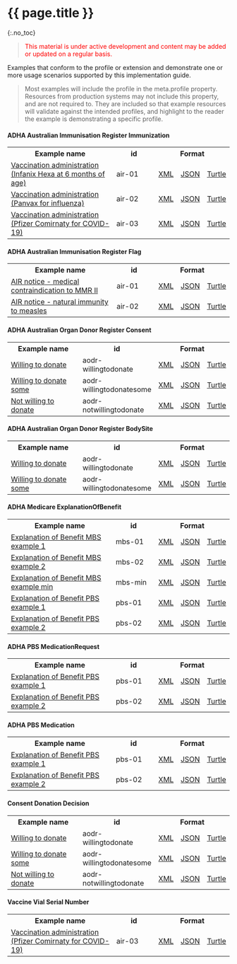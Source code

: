 # {{ page.title }}
{:.no_toc}
<!-- TOC  the css styling for this is \pages\assets\css\project.css under 'markdown-toc'-->

> <p style="color:#ff0000;">This material is under active development and content may be added or updated on a regular basis.</p>
<p>Examples that conform to the profile or extension and demonstrate one or more usage scenarios supported by this implementation guide.</p>
       
<blockquote>Most examples will include the profile in the meta.profile property. Resources from production systems may not include this property, and are not required to. They are included so that example resources will validate against the intended profiles, and highlight to the reader the example is demonstrating a specific profile.</blockquote>

#### ADHA Australian Immunisation Register Immunization
<table class="list" width="100%">            
   <tr>
     <th width="50%">Example name</th>
     <th width="20%">id</th>
     <th colspan="3"  width="30%">Format</th>
   </tr>
   <tr>
      <td><a href="Immunization-air-01.html">Vaccination administration (Infanix Hexa at 6 months of age)</a></td>
      <td>air-01</td>
      <td><a href="Immunization-air-01.xml.html">XML</a></td>
      <td><a href="Immunization-air-01.json.html">JSON</a></td>
      <td><a href="Immunization-air-01.ttl.html">Turtle</a></td>
   </tr>
   <tr>
      <td><a href="Immunization-air-02.html">Vaccination administration (Panvax for influenza)</a></td>
      <td>air-02</td>
      <td><a href="Immunization-air-02.xml.html">XML</a></td>
      <td><a href="Immunization-air-02.json.html">JSON</a></td>
      <td><a href="Immunization-air-02.ttl.html">Turtle</a></td>
   </tr>
   <tr>
      <td><a href="Immunization-air-03.html">Vaccination administration (Pfizer Comirnaty for COVID-19)</a></td>
      <td>air-03</td>
      <td><a href="Immunization-air-03.xml.html">XML</a></td>
      <td><a href="Immunization-air-03.json.html">JSON</a></td>
      <td><a href="Immunization-air-03.ttl.html">Turtle</a></td>
   </tr>
</table>

#### ADHA Australian Immunisation Register Flag
<table class="list" width="100%">            
   <tr>
     <th width="50%">Example name</th>
     <th width="20%">id</th>
     <th colspan="3"  width="30%">Format</th>
   </tr>
   <tr>
      <td><a href="Flag-air-01.html">AIR notice - medical contraindication to MMR II</a></td>
      <td>air-01</td>
      <td><a href="Flag-air-01.xml.html">XML</a></td>
      <td><a href="Flag-air-01.json.html">JSON</a></td>
      <td><a href="Flag-air-01.ttl.html">Turtle</a></td>
   </tr>
   <tr>
      <td><a href="Flag-air-02.html">AIR notice - natural immunity to measles</a></td>
      <td>air-02</td>
      <td><a href="Flag-air-02.xml.html">XML</a></td>
      <td><a href="Flag-air-02.json.html">JSON</a></td>
      <td><a href="Flag-air-02.ttl.html">Turtle</a></td>
   </tr>
</table>

#### ADHA Australian Organ Donor Register Consent
<table class="list" width="100%">            
   <tr>
     <th width="50%">Example name</th>
     <th width="20%">id</th>
     <th colspan="3"  width="30%">Format</th>
   </tr>
   <tr>
      <td><a href="Consent-aodr-willingtodonate.html">Willing to donate</a></td>
      <td>aodr-willingtodonate</td>
      <td><a href="Consent-aodr-willingtodonate.xml.html">XML</a></td>
      <td><a href="Consent-aodr-willingtodonate.json.html">JSON</a></td>
      <td><a href="Consent-aodr-willingtodonate.ttl.html">Turtle</a></td>
   </tr> 
   <tr>
      <td><a href="Consent-aodr-willingtodonatesome.html">Willing to donate some</a></td>
      <td>aodr-willingtodonatesome</td>
      <td><a href="Consent-aodr-willingtodonatesome.xml.html">XML</a></td>
      <td><a href="Consent-aodr-willingtodonatesome.json.html">JSON</a></td>
      <td><a href="Consent-aodr-willingtodonatesome.ttl.html">Turtle</a></td>
   </tr>    
  <tr>
      <td><a href="Consent-aodr-notwillingtodonate.html">Not willing to donate</a></td>
      <td>aodr-notwillingtodonate</td>
      <td><a href="Consent-aodr-notwillingtodonate.xml.html">XML</a></td>
      <td><a href="Consent-aodr-notwillingtodonate.json.html">JSON</a></td>
      <td><a href="Consent-aodr-notwillingtodonate.ttl.html">Turtle</a></td>
   </tr>
</table>

#### ADHA Australian Organ Donor Register BodySite
<table class="list" width="100%">            
   <tr>
     <th width="50%">Example name</th>
     <th width="20%">id</th>
     <th colspan="3"  width="30%">Format</th>
   </tr>
   <tr>
      <td><a href="Consent-aodr-willingtodonate.html">Willing to donate</a></td>
      <td>aodr-willingtodonate</td>
      <td><a href="Consent-aodr-willingtodonate.xml.html">XML</a></td>
      <td><a href="Consent-aodr-willingtodonate.json.html">JSON</a></td>
      <td><a href="Consent-aodr-willingtodonate.ttl.html">Turtle</a></td>
   </tr> 
   <tr>
      <td><a href="Consent-aodr-willingtodonatesome.html">Willing to donate some</a></td>
      <td>aodr-willingtodonatesome</td>
      <td><a href="Consent-aodr-willingtodonatesome.xml.html">XML</a></td>
      <td><a href="Consent-aodr-willingtodonatesome.json.html">JSON</a></td>
      <td><a href="Consent-aodr-willingtodonatesome.ttl.html">Turtle</a></td>
   </tr>    
</table>

#### ADHA Medicare ExplanationOfBenefit
<table class="list" width="100%">            
   <tr>
     <th width="50%">Example name</th>
     <th width="20%">id</th>
     <th colspan="3"  width="30%">Format</th>
   </tr>
   <tr>
      <td><a href="ExplanationOfBenefit-mbs-01.html">Explanation of Benefit MBS example 1</a></td>
      <td>mbs-01</td>
      <td><a href="ExplanationOfBenefit-mbs-01.xml.html">XML</a></td>
      <td><a href="ExplanationOfBenefit-mbs-01.json.html">JSON</a></td>
      <td><a href="ExplanationOfBenefit-mbs-01.ttl.html">Turtle</a></td>
   </tr> 
   <tr>
      <td><a href="ExplanationOfBenefit-mbs-02.html">Explanation of Benefit MBS example 2</a></td>
      <td>mbs-02</td>
      <td><a href="ExplanationOfBenefit-mbs-02.xml.html">XML</a></td>
      <td><a href="ExplanationOfBenefit-mbs-02.json.html">JSON</a></td>
      <td><a href="ExplanationOfBenefit-mbs-02.ttl.html">Turtle</a></td>
   </tr>    
  <tr>
      <td><a href="ExplanationOfBenefit-mbs-min.html">Explanation of Benefit MBS example min</a></td>
      <td>mbs-min</td>
      <td><a href="ExplanationOfBenefit-mbs-min.xml.html">XML</a></td>
      <td><a href="ExplanationOfBenefit-mbs-min.json.html">JSON</a></td>
      <td><a href="ExplanationOfBenefit-mbs-min.ttl.html">Turtle</a></td>
   </tr>
   <tr>
      <td><a href="ExplanationOfBenefit-pbs-01.html">Explanation of Benefit PBS example 1</a></td>
      <td>pbs-01</td>
      <td><a href="ExplanationOfBenefit-pbs-01.xml.html">XML</a></td>
      <td><a href="ExplanationOfBenefit-pbs-01.json.html">JSON</a></td>
      <td><a href="ExplanationOfBenefit-pbs-01.ttl.html">Turtle</a></td>
   </tr>      
   <tr>
      <td><a href="ExplanationOfBenefit-pbs-02.html">Explanation of Benefit PBS example 2</a></td>
      <td>pbs-02</td>
      <td><a href="ExplanationOfBenefit-pbs-02.xml.html">XML</a></td>
      <td><a href="ExplanationOfBenefit-pbs-02.json.html">JSON</a></td>
      <td><a href="ExplanationOfBenefit-pbs-02.ttl.html">Turtle</a></td>
   </tr>    
</table>

#### ADHA PBS MedicationRequest
<table class="list" width="100%">            
   <tr>
     <th width="50%">Example name</th>
     <th width="20%">id</th>
     <th colspan="3"  width="30%">Format</th>
   </tr>
   <tr>
      <td><a href="ExplanationOfBenefit-pbs-01.html">Explanation of Benefit PBS example 1</a></td>
      <td>pbs-01</td>
      <td><a href="ExplanationOfBenefit-pbs-01.xml.html">XML</a></td>
      <td><a href="ExplanationOfBenefit-pbs-01.json.html">JSON</a></td>
      <td><a href="ExplanationOfBenefit-pbs-01.ttl.html">Turtle</a></td>
   </tr>      
   <tr>
      <td><a href="ExplanationOfBenefit-pbs-02.html">Explanation of Benefit PBS example 2</a></td>
      <td>pbs-02</td>
      <td><a href="ExplanationOfBenefit-pbs-02.xml.html">XML</a></td>
      <td><a href="ExplanationOfBenefit-pbs-02.json.html">JSON</a></td>
      <td><a href="ExplanationOfBenefit-pbs-02.ttl.html">Turtle</a></td>
   </tr>    
</table>

#### ADHA PBS Medication
<table class="list" width="100%">            
   <tr>
     <th width="50%">Example name</th>
     <th width="20%">id</th>
     <th colspan="3"  width="30%">Format</th>
   </tr>
   <tr>
      <td><a href="ExplanationOfBenefit-pbs-01.html">Explanation of Benefit PBS example 1</a></td>
      <td>pbs-01</td>
      <td><a href="ExplanationOfBenefit-pbs-01.xml.html">XML</a></td>
      <td><a href="ExplanationOfBenefit-pbs-01.json.html">JSON</a></td>
      <td><a href="ExplanationOfBenefit-pbs-01.ttl.html">Turtle</a></td>
   </tr>      
   <tr>
      <td><a href="ExplanationOfBenefit-pbs-02.html">Explanation of Benefit PBS example 2</a></td>
      <td>pbs-02</td>
      <td><a href="ExplanationOfBenefit-pbs-02.xml.html">XML</a></td>
      <td><a href="ExplanationOfBenefit-pbs-02.json.html">JSON</a></td>
      <td><a href="ExplanationOfBenefit-pbs-02.ttl.html">Turtle</a></td>
   </tr>    
</table>

#### Consent Donation Decision
<table class="list" width="100%">            
   <tr>
     <th width="50%">Example name</th>
     <th width="20%">id</th>
     <th colspan="3"  width="30%">Format</th>
   </tr>
   <tr>
      <td><a href="Consent-aodr-willingtodonate.html">Willing to donate</a></td>
      <td>aodr-willingtodonate</td>
      <td><a href="Consent-aodr-willingtodonate.xml.html">XML</a></td>
      <td><a href="Consent-aodr-willingtodonate.json.html">JSON</a></td>
      <td><a href="Consent-aodr-willingtodonate.ttl.html">Turtle</a></td>
   </tr> 
   <tr>
      <td><a href="Consent-aodr-willingtodonatesome.html">Willing to donate some</a></td>
      <td>aodr-willingtodonatesome</td>
      <td><a href="Consent-aodr-willingtodonatesome.xml.html">XML</a></td>
      <td><a href="Consent-aodr-willingtodonatesome.json.html">JSON</a></td>
      <td><a href="Consent-aodr-willingtodonatesome.ttl.html">Turtle</a></td>
   </tr>    
  <tr>
      <td><a href="Consent-aodr-notwillingtodonate.html">Not willing to donate</a></td>
      <td>aodr-notwillingtodonate</td>
      <td><a href="Consent-aodr-notwillingtodonate.xml.html">XML</a></td>
      <td><a href="Consent-aodr-notwillingtodonate.json.html">JSON</a></td>
      <td><a href="Consent-aodr-notwillingtodonate.ttl.html">Turtle</a></td>
   </tr>
</table>

#### Vaccine Vial Serial Number
<table class="list" width="100%">            
   <tr>
     <th width="50%">Example name</th>
     <th width="20%">id</th>
     <th colspan="3"  width="30%">Format</th>
   </tr>
   <tr>
      <td><a href="Immunization-air-03.html">Vaccination administration (Pfizer Comirnaty for COVID-19)</a></td>
      <td>air-03</td>
      <td><a href="Immunization-air-03.xml.html">XML</a></td>
      <td><a href="Immunization-air-03.json.html">JSON</a></td>
      <td><a href="Immunization-air-03.ttl.html">Turtle</a></td>
   </tr>
</table>
